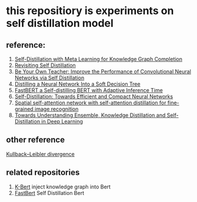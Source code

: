 # this repositiory is experiments on self distillation model
## reference:
1. [Self-Distillation with Meta Learning for Knowledge Graph Completion](https://aclanthology.org/2022.findings-emnlp.149/)
2. [Revisiting Self Distillation](https://arxiv.org/abs/2206.08491)
3. [Be Your Own Teacher: Improve the Performance of Convolutional Neural
Networks via Self Distillation](https://arxiv.org/abs/1905.08094)
4. [Distilling a Neural Network Into a Soft Decision Tree](https://arxiv.org/abs/1711.09784)
5. [FastBERT a Self-distilling BERT with Adaptive Inference Time](https://arxiv.org/abs/2004.02178)
6. [Self-Distillation: Towards Efficient and Compact Neural Networks](https://ieeexplore.ieee.org/document/9381661)
7. [Spatial self-attention network with self-attention distillation for fine-grained image recognition](https://www.sciencedirect.com/science/article/pii/S104732032100242X)
8. [Towards Understanding Ensemble, Knowledge Distillation and Self-Distillation in Deep Learning](https://arxiv.org/abs/2012.09816)

## other reference
[Kullback–Leibler divergence](https://en.wikipedia.org/wiki/Kullback%E2%80%93Leibler_divergence)

## related repositories
1. [K-Bert](https://github.com/autoliuweijie/K-BERT)
    inject knowledge graph into Bert
2. [FastBert](https://github.com/autoliuweijie/FastBERT)
    Self Distillation Bert